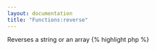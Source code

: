 ```yaml
---
layout: documentation
title: "Functions:reverse"
---
```


Reverses a string or an array
{% highlight php %}
<?php
reverse(string $value, [ bool $preserve_keys = false ])
{% endhighlight %}

* **value**: the string or array to reverse
* **preserve_keys**: if value is an array and this is true, then the array keys are left intact

##Example
{% highlight smarty %}
{loop reverse(array('a', 'b', 'c'))}{$} {/loop}
{"abc"|reverse}
{% endhighlight %}

##Output
{% highlight text %}
c b a 
cba
{% endhighlight %}